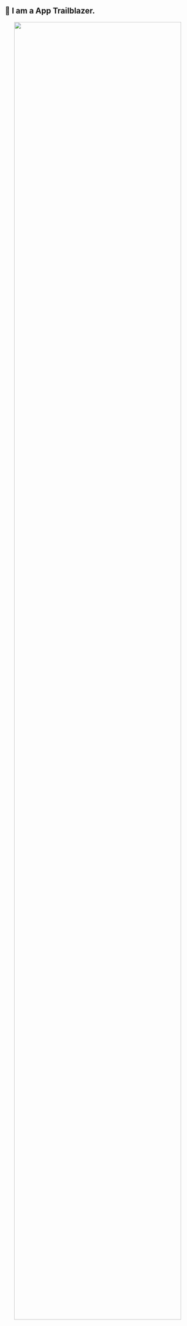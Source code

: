 ## 👋 I am a App Trailblazer.
<div align="center">
  <a href="https://github.com/AppTrailblazer">
   <img src="https://streak-stats.demolab.com?user=AppTrailblazer&_border=true&theme=dark&hide_border=true&theme=react" style="width: 95%" />
  </a>
</div>
